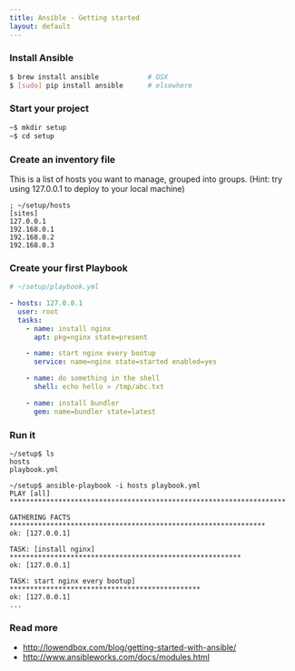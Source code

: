 ```yaml
---
title: Ansible - Getting started
layout: default
---
```


### Install Ansible

```sh
$ brew install ansible            # OSX
$ [sudo] pip install ansible      # elsewhere
```

### Start your project

```sh
~$ mkdir setup
~$ cd setup
```

### Create an inventory file

This is a list of hosts you want to manage, grouped into groups. (Hint: try
using 127.0.0.1 to deploy to your local machine)

```dosini
; ~/setup/hosts
[sites]
127.0.0.1
192.168.0.1
192.168.0.2
192.168.0.3
```

### Create your first Playbook

```yaml
# ~/setup/playbook.yml

- hosts: 127.0.0.1
  user: root
  tasks:
    - name: install nginx
      apt: pkg=nginx state=present

    - name: start nginx every bootup
      service: name=nginx state=started enabled=yes

    - name: do something in the shell
      shell: echo hello > /tmp/abc.txt

    - name: install bundler
      gem: name=bundler state=latest
```

### Run it

    ~/setup$ ls
    hosts
    playbook.yml

    ~/setup$ ansible-playbook -i hosts playbook.yml
    PLAY [all] ********************************************************************

    GATHERING FACTS ***************************************************************
    ok: [127.0.0.1]

    TASK: [install nginx] *********************************************************
    ok: [127.0.0.1]

    TASK: start nginx every bootup] ***********************************************
    ok: [127.0.0.1]
    ...

### Read more

  * http://lowendbox.com/blog/getting-started-with-ansible/
  * http://www.ansibleworks.com/docs/modules.html
